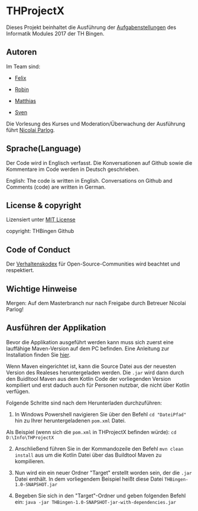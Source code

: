 # THProjectX

Dieses Projekt beinhaltet die Ausführung der [Aufgabenstellungen](https://olat.vcrp.de/auth/RepositoryEntry/1676804160/CourseNode/96508359362599) des Informatik Modules 2017 der TH Bingen.


## Autoren

Im Team sind:

- [Felix](https://github.com/FlixsTHB)

- [Robin](https://github.com/RobinGoetz)

- [Matthias](https://github.com/Matze93)

- [Sven](https://github.com/zvenon)


Die Vorlesung des Kurses und Moderation/Überwachung der Ausführung führt [Nicolai Parlog](https://github.com/nicolaiparlog).


## Sprache(Language)

Der Code wird in Englisch verfasst. Die Konversationen auf Github sowie die Kommentare im Code werden in Deutsch geschrieben.

English: The code is written in English. Conversations on Github and Comments (code) are written in German.

 

## License & copyright

Lizensiert unter [MIT License](LICENSE)

copyright: THBingen Github 

## Code of Conduct

Der [Verhaltenskodex](CodeOfConduct) für Open-Source-Communities wird beachtet und respektiert.

## Wichtige Hinweise

Mergen: Auf dem Masterbranch nur nach Freigabe durch Betreuer Nicolai Parlog!

## Ausführen der Applikation

Bevor die Applikation ausgeführt werden kann muss sich zuerst eine lauffähige Maven-Version auf dem PC befinden. 
Eine Anleitung zur Installation finden Sie [hier](https://maven.apache.org/install.html).

Wenn Maven eingerichtet ist, kann die Source Datei aus der neuesten Version des Realeses heruntergeladen werden.
Die `.jar` wird dann durch den Buidltool Maven aus dem Kotlin Code der vorliegenden Version kompiliert und erst daduch
auch für Personen nutzbar, die nicht über Kotlin verfügen. 


Folgende Schritte sind nach dem Herunterladen durchzuführen:

1. In Windows Powershell navigieren Sie über den Befehl `cd "DateiPfad"` hin zu Ihrer heruntergeladenen `pom.xml` Datei.     

Als Beispiel (wenn sich die `pom.xml` in THProjectX befinden würde): `cd D:\Info\THProjectX`

2. Anschließend führen Sie in der Kommandozeile den Befehl `mvn clean install` aus um die Kotlin Datei über das Buildtool Maven zu kompilieren.

3. Nun wird ein ein neuer Ordner "Target" erstellt worden sein, der die `.jar` Datei enthält.
In dem vorliegendem Beispiel heißt diese Datei `THBingen-1.0-SNAPSHOT.jar`

4. Begeben Sie sich in den "Target"-Ordner und geben folgenden Befehl ein:  `java -jar THBingen-1.0-SNAPSHOT-jar-with-dependencies.jar`
